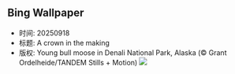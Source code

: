 ## Bing Wallpaper
- 时间: 20250918
- 标题: A crown in the making
- 版权: Young bull moose in Denali National Park, Alaska (© Grant Ordelheide/TANDEM Stills + Motion)
![](https://cn.bing.com/th?id=OHR.YoungMoose_EN-US2991221135_UHD.jpg&rf=LaDigue_UHD.jpg&pid=hp&w=3840&h=2160&rs=1&c=4)

